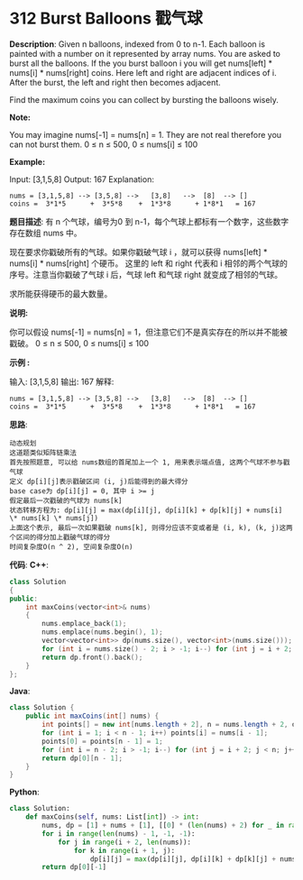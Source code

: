 # 312 Burst Balloons 戳气球

__Description__:
Given n balloons, indexed from 0 to n-1. Each balloon is painted with a number on it represented by array nums. You are asked to burst all the balloons. If the you burst balloon i you will get nums[left] \* nums[i] \* nums[right] coins. Here left and right are adjacent indices of i. After the burst, the left and right then becomes adjacent.

Find the maximum coins you can collect by bursting the balloons wisely.

__Note:__

You may imagine nums[-1] = nums[n] = 1. They are not real therefore you can not burst them.
0 ≤ n ≤ 500, 0 ≤ nums[i] ≤ 100

__Example:__

Input: [3,1,5,8]
Output: 167
Explanation:

```text
nums = [3,1,5,8] --> [3,5,8] -->   [3,8]   -->  [8]  --> []
coins =  3*1*5      +  3*5*8    +  1*3*8      + 1*8*1   = 167
```

__题目描述__:
有 n 个气球，编号为0 到 n-1，每个气球上都标有一个数字，这些数字存在数组 nums 中。

现在要求你戳破所有的气球。如果你戳破气球 i ，就可以获得 nums[left] \* nums[i] \* nums[right] 个硬币。 这里的 left 和 right 代表和 i 相邻的两个气球的序号。注意当你戳破了气球 i 后，气球 left 和气球 right 就变成了相邻的气球。

求所能获得硬币的最大数量。

__说明:__

你可以假设 nums[-1] = nums[n] = 1，但注意它们不是真实存在的所以并不能被戳破。
0 ≤ n ≤ 500, 0 ≤ nums[i] ≤ 100

__示例 :__

输入: [3,1,5,8]
输出: 167
解释:

```text
nums = [3,1,5,8] --> [3,5,8] -->   [3,8]   -->  [8]  --> []
coins =  3*1*5      +  3*5*8    +  1*3*8      + 1*8*1   = 167
```

__思路__:

```text
动态规划
这道题类似矩阵链乘法
首先按照题意, 可以给 nums数组的首尾加上一个 1, 用来表示端点值, 这两个气球不参与戳气球
定义 dp[i][j]表示戳破区间 (i, j)后能得到的最大得分
base case为 dp[i][j] = 0, 其中 i >= j
假定最后一次戳破的气球为 nums[k]
状态转移方程为: dp[i][j] = max(dp[i][j], dp[i][k] + dp[k][j] + nums[i] \* nums[k] \* nums[j])
上面这个表示, 最后一次如果戳破 nums[k], 则得分应该不变或者是 (i, k), (k, j)这两个区间的得分加上戳破气球的得分
时间复杂度O(n ^ 2), 空间复杂度O(n)
```

__代码__:
__C++__:

```C++
class Solution 
{
public:
    int maxCoins(vector<int>& nums) 
    {
        nums.emplace_back(1);
        nums.emplace(nums.begin(), 1);
        vector<vector<int>> dp(nums.size(), vector<int>(nums.size()));
        for (int i = nums.size() - 2; i > -1; i--) for (int j = i + 2; j < nums.size(); j++) for (int k = i + 1; k < j; k++) dp[i][j] = max(dp[i][j], dp[i][k] + dp[k][j] + nums[i] * nums[k] * nums[j]);
        return dp.front().back();
    }
};
```

__Java__:

```Java
class Solution {
    public int maxCoins(int[] nums) {
        int points[] = new int[nums.length + 2], n = nums.length + 2, dp[][] = new int [nums.length + 2][nums.length + 2];
        for (int i = 1; i < n - 1; i++) points[i] = nums[i - 1];
        points[0] = points[n - 1] = 1;
        for (int i = n - 2; i > -1; i--) for (int j = i + 2; j < n; j++) for (int k = i + 1; k < j; k++) dp[i][j] = Math.max(dp[i][j], dp[i][k] + dp[k][j] + points[i] * points[k] * points[j]);
        return dp[0][n - 1];
    }
}
```

__Python__:

```Python
class Solution:
    def maxCoins(self, nums: List[int]) -> int:
        nums, dp = [1] + nums + [1], [[0] * (len(nums) + 2) for _ in range(len(nums) + 2)]
        for i in range(len(nums) - 1, -1, -1):
            for j in range(i + 2, len(nums)):
                for k in range(i + 1, j):
                    dp[i][j] = max(dp[i][j], dp[i][k] + dp[k][j] + nums[i] * nums[j] * nums[k])
        return dp[0][-1]
```
